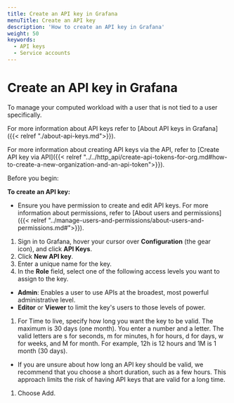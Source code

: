 ```yaml
---
title: Create an API key in Grafana
menuTitle: Create an API key
description: 'How to create an API key in Grafana'
weight: 50
keywords:
  - API keys
  - Service accounts
---
```


# Create an API key in Grafana

To manage your computed workload with a user that is not tied to a user specifically.

For more information about API keys refer to [About API keys in Grafana]({{< relref "./about-api-keys.md">}}).

For more information about creating API keys via the API, refer to [Create API key via API]({{< relref "../../http_api/create-api-tokens-for-org.md#how-to-create-a-new-organization-and-an-api-token">}}).

Before you begin:

**To create an API key:**

- Ensure you have permission to create and edit API keys. For more information about permissions, refer to [About users and permissions]({{< relref "../manage-users-and-permissions/about-users-and-permissions.md#">}}).

1. Sign in to Grafana, hover your cursor over **Configuration** (the gear icon), and click **API Keys**.
1. Click **New API key**.
1. Enter a unique name for the key.
1. In the **Role** field, select one of the following access levels you want to assign to the key.

- **Admin**: Enables a user to use APIs at the broadest, most powerful administrative level.
- **Editor** or **Viewer** to limit the key's users to those levels of power.

1. For Time to live, specify how long you want the key to be valid. The maximum is 30 days (one month). You enter a number and a letter. The valid letters are s for seconds, m for minutes, h for hours, d for days, w for weeks, and M for month. For example, 12h is 12 hours and 1M is 1 month (30 days).

- If you are unsure about how long an API key should be valid, we recommend that you choose a short duration, such as a few hours. This approach limits the risk of having API keys that are valid for a long time.

1. Choose Add.

